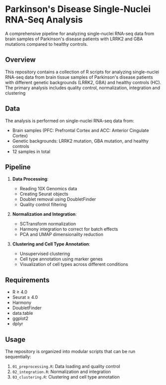 # Parkinson's Disease Single-Nuclei RNA-Seq Analysis

A comprehensive pipeline for analyzing single-nuclei RNA-seq data from brain samples of Parkinson's disease patients with LRRK2 and GBA mutations compared to healthy controls.

## Overview

This repository contains a collection of R scripts for analyzing single-nuclei RNA-seq data from brain tissue samples of Parkinson's disease patients with different genetic backgrounds (LRRK2, GBA) and healthy controls (HC). The primary analysis includes quality control, normalization, integration and clustering

## Data

The analysis is performed on single-nuclei RNA-seq data from:
- Brain samples (PFC: Prefrontal Cortex and ACC: Anterior Cingulate Cortex)
- Genetic backgrounds: LRRK2 mutation, GBA mutation, and healthy controls
- 12 samples in total

## Pipeline

1. **Data Processing**: 
   - Reading 10X Genomics data
   - Creating Seurat objects
   - Doublet removal using DoubletFinder
   - Quality control filtering

2. **Normalization and Integration**:
   - SCTransform normalization
   - Harmony integration to correct for batch effects
   - PCA and UMAP dimensionality reduction

3. **Clustering and Cell Type Annotation**:
   - Unsupervised clustering
   - Cell type annotation using marker genes
   - Visualization of cell types across different conditions


## Requirements

- R ≥ 4.0
- Seurat ≥ 4.0
- Harmony
- DoubletFinder
- data.table
- ggplot2
- dplyr


## Usage

The repository is organized into modular scripts that can be run sequentially:

1. `01_preprocessing.R`: Data loading and quality control
2. `02_integration.R`: Normalization and integration
3. `03_clustering.R`: Clustering and cell type annotation


